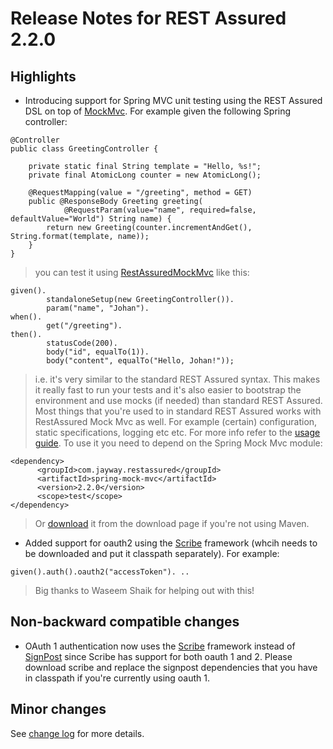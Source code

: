 # Release Notes for REST Assured 2.2.0 #

## Highlights ##
  * Introducing support for Spring MVC unit testing using the REST Assured DSL on top of [MockMvc](http://docs.spring.io/spring/docs/4.0.0.RELEASE/javadoc-api/org/springframework/test/web/servlet/MockMvc.html). For example given the following Spring controller:
```
@Controller
public class GreetingController {

    private static final String template = "Hello, %s!";
    private final AtomicLong counter = new AtomicLong();

    @RequestMapping(value = "/greeting", method = GET)
    public @ResponseBody Greeting greeting(
            @RequestParam(value="name", required=false, defaultValue="World") String name) {
        return new Greeting(counter.incrementAndGet(), String.format(template, name));
    }
}
```
> you can test it using [RestAssuredMockMvc](http://rest-assured.googlecode.com/svn/tags/2.2.0/apidocs/com/jayway/restassured/module/mockmvc/RestAssuredMockMvc.html) like this:
```
given().
        standaloneSetup(new GreetingController()).
        param("name", "Johan").
when().
        get("/greeting").
then().
        statusCode(200).
        body("id", equalTo(1)).
        body("content", equalTo("Hello, Johan!"));  
```
> i.e. it's very similar to the standard REST Assured syntax. This makes it really fast to run your tests and it's also easier to bootstrap the environment and use mocks (if needed) than standard REST Assured. Most things that you're used to in standard REST Assured works with RestAssured Mock Mvc as well. For example (certain) configuration, static specifications, logging etc etc. For more info refer to the [usage guide](Usage#Spring_Mock_Mvc_Module.md). To use it you need to depend on the Spring Mock Mvc module:
```
<dependency>
      <groupId>com.jayway.restassured</groupId>
      <artifactId>spring-mock-mvc</artifactId>
      <version>2.2.0</version>
      <scope>test</scope>
</dependency>
```
> Or [download](https://rest-assured.googlecode.com/files/spring-mock-mvc-2.2.0-dist.zip) it from the download page if you're not using Maven.
  * Added support for oauth2 using the [Scribe](https://github.com/fernandezpablo85/scribe-java) framework (whcih needs to be downloaded and put it classpath separately). For example:
```
given().auth().oauth2("accessToken"). .. 
```
> Big thanks to Waseem Shaik for helping out with this!

## Non-backward compatible changes ##
  * OAuth 1 authentication now uses the [Scribe](https://github.com/fernandezpablo85/scribe-java)  framework instead of [SignPost](https://code.google.com/p/oauth-signpost/) since Scribe has support for both oauth 1 and 2. Please download scribe and replace the signpost dependencies that you have in classpath if you're currently using oauth 1.

## Minor changes ##
See [change log](http://github.com/jayway/rest-assured/raw/master/changelog.txt) for more details.